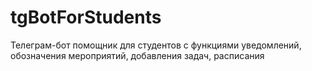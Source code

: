 # tgBotForStudents
Телеграм-бот помощник для студентов с функциями уведомлений, обозначения мероприятий, добавления задач, расписания
